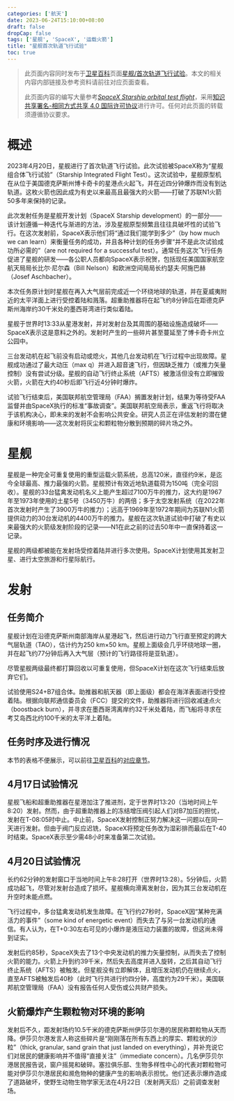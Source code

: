 ```yaml
---
categories: ['航天']
date: 2023-06-24T15:10:00+08:00
draft: false
dropCap: false
tags: ['星舰', 'SpaceX', '运载火箭']
title: "星舰首次轨道飞行试验"
toc: true
---
```


> 此页面内容同时发布于[卫星百科](https://sat.huijiwiki.com/)页面[星舰/首次轨道飞行试验](https://sat.huijiwiki.com/wiki/%E6%98%9F%E8%88%B0/%E9%A6%96%E6%AC%A1%E8%BD%A8%E9%81%93%E9%A3%9E%E8%A1%8C%E8%AF%95%E9%AA%8C/)。本文的相关内容内部链接及参考资料请前往对应页面查看。
> 
> 此页面内容的编写大量参考[_SpaceX Starship orbital test flight_](https://en.wikipedia.org/wiki/en:SpaceX_Starship_orbital_test_flight/)，采用[知识共享署名-相同方式共享 4.0 国际许可协议](https://creativecommons.org/licenses/by-sa/4.0/deed.zh)进行许可。任何对此页面的转载须遵循协议要求。

# 概述

2023年4月20日，星舰进行了首次轨道飞行试验。此次试验被SpaceX称为“星舰组合体飞行试验”（Starship Integrated Flight Test）。这次试验中，星舰原型机在从位于美国德克萨斯州博卡奇卡的星港点火起飞，并在近四分钟爆炸而没有到达轨道。这枚火箭也因此成为有史以来最高且最强大的火箭——打破了苏联N1火箭50多年来保持的记录。

此次发射任务是星舰开发计划（SpaceX Starship development）的一部分——该计划遵循一种迭代与渐进的方法，涉及星舰原型频繁且往往具破坏性的试验飞行。在这次发射前，SpaceX表示他们将“通过我们能学到多少”（by how much we can learn）来衡量任务的成功，并且各种计划的任务步骤“并不是此次试验成功所必需的”（are not required for a successful test）。通常任务这次飞行任务促进了星舰的研发——各公职人员都向SpaceX表示祝贺，包括现任美国国家航空航天局局长比尔·尼尔森（Bill Nelson）和欧洲空间局局长约瑟夫·阿施巴赫（Josef Aschbacher）。

本次任务原计划时星舰在再入大气层前完成近一个环绕地球的轨道，并在夏威夷附近的太平洋面上进行受控着陆和溅落。超重助推器将在起飞约8分钟后在距德克萨斯州海岸约30千米处的墨西哥湾进行类似着陆。

星舰于世界时13:33从星港发射，并对发射台及其周围的基础设施造成破坏——SpaceX表示这是意料之外的。发射时产生的一些碎片甚至蔓延至了博卡奇卡州立公园中。

三台发动机在起飞前没有启动或熄火，其他几台发动机在飞行过程中出现故障。星舰成功通过了最大动压（max q）并进入超音速飞行，但因缺乏推力（或推力矢量控制）没有尝试分级。星舰的自动飞行终止系统（AFTS）被激活但没有立即摧毁火箭，火箭在大约40秒后即飞行近4分钟时爆炸。

试验飞行结束后，美国联邦航空管理局（FAA）搁置发射计划，结果为等待受FAA监督并由SpaceX执行的标准“事故调查”。美国联邦航空局表示，重返飞行将取决于该机构决心，即未来的发射不会影响公共安全。研究人员正在评估发射的潜在健康和环境影响——这次发射将灰尘和颗粒物分散到预期的碎片场之外。

# 星舰

星舰是一种完全可重复使用的重型运载火箭系统，总高120米，直径约9米，是迄今全球最高、推力最强的火箭。星舰预计有效近地轨道载荷为150吨（完全可回收）。星舰的33台猛禽发动机名义上能产生超过7100万牛的推力，这大约是1967年至1973年使用的土星5号（3450万牛）的两倍；多于太空发射系统（在2022年首次发射时产生了3900万牛的推力）；远高于1969年至1972年期间为苏联N1火箭提供动力的30台发动机的4400万牛的推力。星舰在这次轨道试验中打破了有史以来最强大的火箭级发射阶段的记录——N1在此之前的过去50年中一直保持着这一记录。

星舰的两级都被能在发射场受控着陆并进行多次使用。SpaceX计划使用其发射卫星、进行太空旅游和行星际航行。

# 发射

## 任务简介

星舰计划在沿德克萨斯州南部海岸从星港起飞，然后进行动力飞行直至预定的跨大气层轨道（TAO），估计约为250 km×50 km。星舰上面级会几乎环绕地球一圈，并在起飞约77分钟后再入大气层（预计的飞行路径将是亚轨道）。

尽管星舰两级最终都打算回收以可重复使用，但SpaceX计划在这次飞行结束后放弃它们。

试验使用S24+B7组合体。助推器和航天器（即上面级）都会在海洋表面进行受控着陆。根据向联邦通信委员会（FCC）提交的文件，助推器将进行回收减速点火（boostback burn），并寻求在墨西哥湾离岸约32千米处着陆，而飞船将寻求在考艾岛西北约100千米的太平洋上着陆。

## 任务时序及进行情况

本节的表格不便展示，可以前往[卫星百科](https://sat.huijiwiki.com/)的[对应章节](https://sat.huijiwiki.com/wiki/%E6%98%9F%E8%88%B0/%E9%A6%96%E6%AC%A1%E8%BD%A8%E9%81%93%E9%A3%9E%E8%A1%8C%E8%AF%95%E9%AA%8C#%E4%BB%BB%E5%8A%A1%E6%97%B6%E5%BA%8F%E5%8F%8A%E8%BF%9B%E8%A1%8C%E6%83%85%E5%86%B5)。

## 4月17日试验情况

星舰飞船和超重助推器在星港加注了推进剂，定于世界时13:20（当地时间上午8:20）发射。然而，由于超重助推器上的冻结增压阀引起人们对B7加压的担忧，发射在T-08:05时中止。中止前，SpaceX发射控制正努力解决这一问题以在同一天进行发射。但由于阀门反应迟铣，SpaceX将预定任务改为湿彩排而最后在T-40时结束。SpaceX表示至少需48小时来准备第二次试验。

## 4月20日试验情况

长约62分钟的发射窗口于当地时间上午8:28打开（世界时13:28）。5分钟后，火箭成功起飞，尽管对发射台造成了损坏。星舰横向滑离发射台，因为其三台发动机在升空时未能点燃。

飞行过程中，多台猛禽发动机发生故障。在飞行约27秒时，SpaceX因“某种充满活力的事件”（some kind of energetic event）而失去了与另一台发动机的通信。有人认为，在T+0:30左右可见的小爆炸是液压动力装置的故障，但这尚未得到证实。

发射后约85秒，SpaceX失去了13个中央发动机的推力矢量控制，从而失去了控制火箭的能力。火箭上升到约39千米，然后失去高度并进入旋转，之后其自动飞行终止系统（AFTS）被触发。但星舰没有立即解体，且增压发动机仍在继续点火，直至AFTS被触发后40秒（此时飞行共进行约四分钟，高度约为29千米）。美国联邦航空管理局（FAA）没有报告任何人受伤或公共财产损失。

## 火箭爆炸产生颗粒物对环境的影响

发射后不久，距发射场约10.5千米的德克萨斯州伊莎贝尔港的居民称颗粒物从天而降。伊莎贝尔港发言人称这些碎片是“刚刚落在所有东西上的厚实、颗粒状的沙粒”（thick, granular, sand grain that just landed on everything），并补充说它们对居民的健康影响并不值得“直接关注”（immediate concern）。几名伊莎贝尔港居民报告说，窗户摇晃和破碎。塞拉俱乐部、生物多样性中心的代表对颗粒物可能对伊莎贝尔港居民和濒危物种的健康产生的影响表示担忧。他们还表示爆炸造成了道路破坏，使野生动物生物学家无法在4月22日（发射两天后）之前调查发射场。